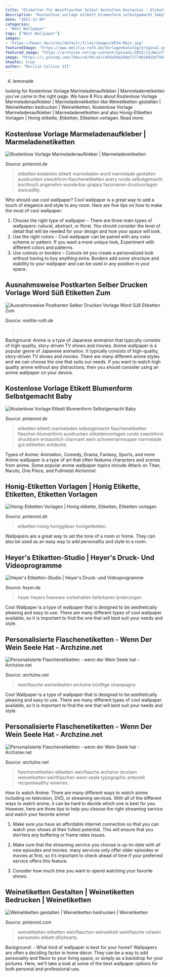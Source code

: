```yaml
---
title: "Etiketten Für Weinflaschen Selbst Gestalten Kostenlos : Etiketten Kostenlos Etikett Marmeladen Word Marmelade Gestalten Ausdrucken Zweckform Flaschenetiketten Avery Runde Selbstgemacht Kochbuch Angenehm Wunderbar Grappa Faszinieren Druckvorlagen Siwicadilly"
description: "Kostenlose vorlage etikett blumenform selbstgemacht baby"
date: "2021-11-09"
categories:
- "Best Wallpaper"
tags: ["Best Wallpaper"]
images:
- "https://heyer.de/sites/default/files/images/HES4-Main.jpg"
featuredImage: "https://www.melitia-roth.de/Vorlagenkatalog/original-postkarten-selber-drucken-vorlage-word-493234.jpg"
featured_image: "https://archzine.net/wp-content/uploads/2015/11/Weinflasche-spezieller-Anlass-Weinetiketten-selbst-gestalten.jpg"
image: "https://i.pinimg.com/736x/c4/94/a3/c494a39a248e7177401882b579470edc.jpg"
ShowToc: true
author: "Marilie Collins III"
---
```



4. lemonade 

	

		
looking for Kostenlose Vorlage Marmeladenaufkleber | Marmeladenetiketten you've came to the right page. We have 8 Pics about Kostenlose Vorlage Marmeladenaufkleber | Marmeladenetiketten like Weinetiketten gestalten | Weinetiketten bedrucken | Weinetiketten, Kostenlose Vorlage Marmeladenaufkleber | Marmeladenetiketten and also Honig-Etiketten Vorlagen | Honig etikette, Etiketten, Etiketten vorlagen. Read more:
		
    
## Kostenlose Vorlage Marmeladenaufkleber | Marmeladenetiketten

<img loading=lazy src="https://i.pinimg.com/736x/ef/be/e4/efbee462c496c2a35fad2f3a7ceb2cc7.jpg" onerror="this.onerror=null;this.src='https://tse1.mm.bing.net/th?id=OIP.rBXboKOGLA2afklOmtrSDgHaHa&amp;pid=15.1';" alt="Kostenlose Vorlage Marmeladenaufkleber | Marmeladenetiketten">

_Source: pinterest.de_

>etiketten kostenlos etikett marmeladen word marmelade gestalten ausdrucken zweckform flaschenetiketten avery runde selbstgemacht kochbuch angenehm wunderbar grappa faszinieren druckvorlagen siwicadilly. 

	

Who should use cool wallpaper?
Cool wallpaper is a great way to add a touch of elegance and style to any room. Here are five tips on how to make the most of cool wallpaper: 
1) Choose the right type of wallpaper – There are three main types of wallpapers: natural, abstract, or floral. You should consider the level of detail that will be needed for your design and how your space will look. 
2) Use the right colors – Cool wallpaper can be paired with any color scheme or pattern. If you want a more unique look, Experiment with different colors and patterns. 
3) Use cutouts or borders – Cutouts let you create a personalized look without having to buy anything extra. Borders add some structure and stability to your wallpaper and can be used in any position in your space.

    
## Ausnahmsweise Postkarten Selber Drucken Vorlage Word Süß Etiketten Zum

<img loading=lazy src="https://www.melitia-roth.de/Vorlagenkatalog/original-postkarten-selber-drucken-vorlage-word-493234.jpg" onerror="this.onerror=null;this.src='https://tse3.mm.bing.net/th?id=OIP.2TP-FmjJ77IXYSyUK8aW2gHaKe&amp;pid=15.1';" alt="Ausnahmsweise Postkarten Selber Drucken Vorlage Word Süß Etiketten Zum">

_Source: melitia-roth.de_

>. 

	

Background: Anime is a type of Japanese animation that typically consists of high-quality, story-driven TV shows and movies.
Anime wallpaper is a popular genre of Japanese animation. It typically consists of high-quality, story-driven TV shows and movies. There are many different anime styles and we can choose the one that suits our needs. If you want to watch high quality anime without any distractions, then you should consider using an anime wallpaper on your device.

    
## Kostenlose Vorlage Etikett Blumenform Selbstgemacht Baby

<img loading=lazy src="https://i.pinimg.com/736x/c4/94/a3/c494a39a248e7177401882b579470edc.jpg" onerror="this.onerror=null;this.src='https://tse4.mm.bing.net/th?id=OIP.Q6PBDDMYSRjWpHy6HYRsIQHaHa&amp;pid=15.1';" alt="Kostenlose Vorlage Etikett Blumenform Selbstgemacht Baby">

_Source: pinterest.de_

>etiketten etikett marmeladen selbstgemacht flaschenetiketten flaschen blumenform ausdrucken etikettenvorlagen runde zweckform druckbare erstaunlich charmant wein schneemannsuppe marmelade gut ettiketten entdecke. 

	

Types of Anime: Animation, Comedy, Drama, Fantasy, Sports, and more
Anime wallpaper is a type of art that often features characters and scenes from anime. Some popular anime wallpaper topics include Attack on Titan, Naruto, One Piece, and Fullmetal Alchemist.

    
## Honig-Etiketten Vorlagen | Honig Etikette, Etiketten, Etiketten Vorlagen

<img loading=lazy src="https://i.pinimg.com/736x/58/d1/a8/58d1a809b972562f18e4906dc6bde37d.jpg" onerror="this.onerror=null;this.src='https://tse3.mm.bing.net/th?id=OIP.FLlvT3H5p6_AZBT7HgJAMwHaLG&amp;pid=15.1';" alt="Honig-Etiketten Vorlagen | Honig etikette, Etiketten, Etiketten vorlagen">

_Source: pinterest.de_

>etiketten honig honiggläser honigetiketten. 

	

Wallpapers are a great way to set the tone of a room or home. They can also be used as an easy way to add personality and style to a room.

    
## Heyer&#039;s Etiketten-Studio | Heyer&#039;s Druck- Und Videoprogramme

<img loading=lazy src="https://heyer.de/sites/default/files/images/HES4-Main.jpg" onerror="this.onerror=null;this.src='https://tse4.mm.bing.net/th?id=OIP.mr_FNv1rYrx1I-TfEumObQHaFc&amp;pid=15.1';" alt="Heyer&#039;s Etiketten-Studio | Heyer&#039;s Druck- und Videoprogramme">

_Source: heyer.de_

>heyer heyers freeware vorbehalten lieferbaren änderungen. 

	

Cool Wallpaper is a type of wallpaper that is designed to be aesthetically pleasing and easy to use. There are many different types of cool wallpaper available, so it is important to find the one that will best suit your needs and style.

    
## Personalisierte Flaschenetiketten - Wenn Der Wein Seele Hat - Archzine.net

<img loading=lazy src="https://archzine.net/wp-content/uploads/2015/11/Weinflasche-spezieller-Anlass-Weinetiketten-selbst-gestalten.jpg" onerror="this.onerror=null;this.src='https://tse1.mm.bing.net/th?id=OIP.T6aiOMN5p23Iuua6f9KRNAHaJQ&amp;pid=15.1';" alt="Personalisierte Flaschenetiketten - wenn der Wein Seele hat - Archzine.net">

_Source: archzine.net_

>weinflasche weinetiketten archzine künftige champagne. 

	

Cool Wallpaper is a type of wallpaper that is designed to be aesthetically pleasing and easy to use. There are many different types of cool wallpaper available, so it is important to find the one that will best suit your needs and style.

    
## Personalisierte Flaschenetiketten - Wenn Der Wein Seele Hat - Archzine.net

<img loading=lazy src="https://archzine.net/wp-content/uploads/2015/11/Weinflaschen-Etiketten-selber-drucken-schwarz-weiß.jpg" onerror="this.onerror=null;this.src='https://tse1.mm.bing.net/th?id=OIP.VBlj1_DgKp3PwDEiz3z_VAHaJN&amp;pid=15.1';" alt="Personalisierte Flaschenetiketten - wenn der Wein Seele hat - Archzine.net">

_Source: archzine.net_

>flaschenetiketten etiketten weinflasche archzine drucken weinetiketten weinflaschen wenn seele typographic antonelli recipeshealthy wineries. 

	

How to watch Anime: There are many different ways to watch anime including on television, DVD, or streaming services.
With all of the different ways to watch anime, it can be hard to decide which one is best for you. However, here are three tips to help you choose the right streaming service and watch your favorite anime!
1. Make sure you have an affordable internet connection so that you can watch your shows at their fullest potential. This will ensure that you don’tera any buffering or frame rates issues.

2. Make sure that the streaming service you choose is up-to-date with all new episodes and movies. many services only offer older episodes or movies at first, so it’s important to check ahead of time if your preferred service offers this feature.

3. Consider how much time you want to spend watching your favorite shows.

    
## Weinetiketten Gestalten | Weinetiketten Bedrucken | Weinetiketten

<img loading=lazy src="https://i.pinimg.com/736x/38/a1/36/38a136618e391f60c36c05b2f2588392.jpg" onerror="this.onerror=null;this.src='https://tse2.mm.bing.net/th?id=OIP.52g0XI34ncggdGEl2ElqyAHaFj&amp;pid=15.1';" alt="Weinetiketten gestalten | Weinetiketten bedrucken | Weinetiketten">

_Source: pinterest.com_

>weinetiketten etiketten weinflaschen weinetikett weinflasche rotwein personello etikett dillyhearts. 

	

Background: - What kind of wallpaper is best for your home?
Wallpapers are often a deciding factor in home décor. They can be a way to add personality and flavor to your living space, or simply as a backdrop for your pictures. Here, we'll take a look at some of the best wallpaper options for both personal and professional use.

